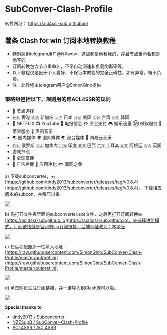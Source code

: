 # SubConver-Clash-Profile
转换网址： https://acl4ssr-sub.github.io/
## 薯条 Clash for win 订阅本地转换教程
 - 特别感谢telegram用户@NXwow，这些都是他教我的，并且节点重命名都是他写的。
 - 订阅转换包含节点重命名，不带自动测速和负载均衡等等。
 - 以下教程仅是出于个人爱好，不保证本教程的完全正确性，如有异常，概不负责。
 - 注：此教程由telegram用户@SimonGino提供
### 策略组包括以下，规则用的是ACL4SSR的规则

>  
 - 🔰 节点选择
 - 🇭🇰 香港 🇸🇬 新加坡 🇯🇵 日本 🇺🇲 美国 🇨🇳 台湾 🇰🇷 韩国
 - 🎥 NETFLIX 📺 YouTube 📲 电报信息 💳 贝宝支付 🎮 娱乐流量 Ⓜ️ 微软服务 🍎 苹果服务 🎵 声田音乐
 - 🌏 国内媒体 🌍 国外媒体 🌏 港台媒体 🎵 网易云音乐
 - 🇷🇺 俄罗斯 🇨🇦 加拿大 🇮🇳 印度 🇧🇷 巴西 🇹🇷 土耳其 🇦🇷 阿根廷 🇬🇧 英国
 - 游戏节点
 - 🎯 全球直连
 - 🛑 广告拦截 🍃 应用净化 🐟 漏网之鱼
 

a)  下载subconverter，去[https://github.com/tindy2013/subconverter/releases/tag/v0.6.4](https://github.com/tindy2013/subconverter/releases/tag/v0.6.4)， 下载相应版本的subcon，并解压出来。

![](https://raw.githubusercontent.com/SimonGino/subconverter-Gino/master/image/git1.png)
           	
b)  先打开文件夹里面的subconverter.exe文件，之后再打开订阅转换站[https://acl4ssr-sub.github.io](https://acl4ssr-sub.github.io)，先选择进阶模式，订阅链接就是官网的ssr订阅链接，后端地址改为：本地版

![](https://raw.githubusercontent.com/SimonGino/subconverter-Gino/master/image/git4.png)

c)  在远程配置那一栏填入地址：[https://raw.githubusercontent.com/SimonGino/SubConver-Clash-Profile/master/outpref.ini](https://raw.githubusercontent.com/SimonGino/SubConver-Clash-Profile/master/outpref.ini)	

![](https://raw.githubusercontent.com/SimonGino/subconverter-Gino/master/image/git6.png)

d)  单击网页生成订阅链接，并一键导入到Clash就可以啦。	

![](https://raw.githubusercontent.com/SimonGino/subconverter-Gino/master/image/git5.png)

**Special thanks to**

- [tindy2013 / Subconverter](https://github.com/tindy2013/subconverter)
- [NZESupB / SubConver-Clash-Profile](https://github.com/NZESupB/SubConver-Clash-Profile)
- [ACL4SSR / ACL4SSR](https://github.com/ACL4SSR/ACL4SSR/tree/master)
